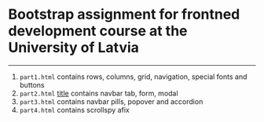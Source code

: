 # Bootstrap assignment for frontned development course at the University of Latvia

---

1. `part1.html` contains rows, columns, grid, navigation, special fonts and buttons
2. `part2.html` [title]('https://github.com/DaniilsFirgers/bootstrap_assignment/blob/main/part1.html') contains navbar tab, form, modal
3. `part3.html` contains navbar pills, popover and accordion
4. `part4.html` contains scrollspy afix

